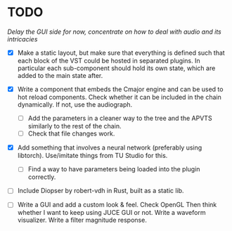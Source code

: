 # TODO 
*Delay the GUI side for now, concentrate on how to deal with audio and its intricacies*

- [x] Make a static layout, but make sure that everything is defined such that each block of the VST could be hosted in separated plugins. In particular each sub-component should hold its own state, which are added to the main state after. 
- [x] Write a component that embeds the Cmajor engine and can be used to hot reload components. Check whether it can be included in the chain dynamically. If not, use the audiograph.
    - [ ] Add the parameters in a cleaner way to the tree and the APVTS similarly to the rest of the chain.
    - [ ] Check that file changes work.
- [x] Add something that involves a neural network (preferably using libtorch). Use/imitate things from TU Studio for this.
    - [ ] Find a way to have parameters being loaded into the plugin correctly. 
    



- [ ] Include Diopser by robert-vdh in Rust, built as a static lib. 
- [ ] Write a GUI and add a custom look & feel. Check OpenGL Then think whether I want to keep using JUCE GUI or not. Write a waveform visualizer. Write a filter magnitude response.





